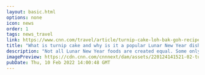 ```yaml
---
layout: basic.html
options: none
icon: news
order: 1
tags: news_travel
link: https://www.cnn.com/travel/article/turnip-cake-loh-bak-goh-recipe-lunar-new-year-cmd/index.html
title: "What is turnip cake and why is it a popular Lunar New Year dish?"
description: "Not all Lunar New Year foods are created equal. Some only make a brief appearance at the festival for auspicious purposes. Others are so delicious they grace dim sum tables around the world all year."
imagePreview: https://cdn.cnn.com/cnnnext/dam/assets/220124141521-02-turnip-cake-recipe-panfried-turnip-cake-video-synd-2.jpg
pubDate: Thu, 10 Feb 2022 14:00:48 GMT
---
```

